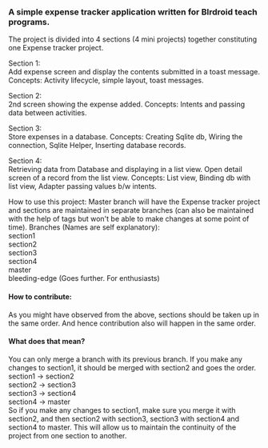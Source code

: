 <h3>A simple expense tracker application written for Blrdroid teach programs.</h3>

The project is divided into 4 sections (4 mini projects) together constituting one Expense tracker project. 

Section 1:<br/>
  Add expense screen and display the contents submitted in a toast message.
  Concepts: Activity lifecycle, simple layout, toast messages.

Section 2:<br/>
  2nd screen showing the expense added.
  Concepts: Intents and passing data between activities.

Section 3:<br/> 
  Store expenses in a database.
  Concepts: Creating Sqlite db, Wiring the connection, Sqlite Helper, Inserting database records.

Section 4:<br/>
  Retrieving data from Database and displaying in a list view. Open detail screen of a record from the list view.
  Concepts: List view, Binding db with list view, Adapter passing values b/w intents.
  

How to use this project:
  Master branch will have the Expense tracker project and sections are maintained in separate branches (can also be maintained with the help of tags but won't be able to make changes at some point of time).
Branches (Names are self explanatory):<br/>
section1<br/>
section2<br/>
section3<br/>
section4<br/>
master<br/>
bleeding-edge (Goes further. For enthusiasts)

<h4>How to contribute:</h4>
  As you might have observed from the above, sections should be taken up in the same order. And hence contribution also will happen in the same order.
  
<h4>What does that mean?</h4>
  You can only merge a branch with its previous branch. If you make any changes to section1, it should be merged with section2 and goes the order.<br/>
section1 -> section2<br/>
section2 -> section3<br/>
section3 -> section4<br/>
section4 -> master<br/>
So if you make any changes to section1, make sure you merge it with section2, and then section2 with section3, section3 with section4 and section4 to master.
This will allow us to maintain the continuity of the project from one section to another.
